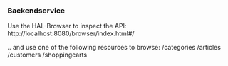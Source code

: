 ### Backendservice

Use the HAL-Browser to inspect the API:
http://localhost:8080/browser/index.html#/

 .. and use one of the following resources to browse:
/categories
/articles
/customers
/shoppingcarts